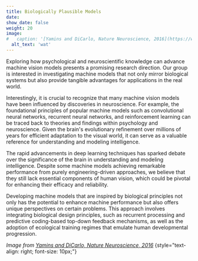 ```yaml
---
title: Biologically Plausible Models
date: 
show_date: false
weight: 20
image:
#   caption: '[Yamins and DiCarlo, Nature Neuroscience, 2016](https://www.nature.com/articles/nn.4244)'
  alt_text: 'wat'
---
```


Exploring how psychological and neuroscientific knowledge can advance machine vision models presents a promising research direction. Our group is interested in investigating machine models that not only mirror biological systems but also provide tangible advantages for applications in the real world.

<!--more-->

Interestingly, it is crucial to recognize that many machine vision models have been influenced by discoveries in neuroscience. For example, the foundational principles of popular machine models such as convolutional neural networks, recurrent neural networks, and reinforcement learning can be traced back to theories and findings within psychology and neuroscience. Given the brain's evolutionary refinement over millions of years for efficient adaptation to the visual world, it can serve as a valuable reference for understanding and modeling intelligence.

The rapid advancements in deep learning techniques has sparked debate over the significance of the brain in understanding and modeling intelligence. Despite some machine models achieving remarkable performance from purely engineering-driven approaches, we believe that they still lack essential components of human vision, which could be pivotal for enhancing their efficacy and reliability.

Developing machine models that are inspired by biological principles not only has the potential to enhance machine performance but also offers unique perspectives on certain problems. This approach involves integrating biological design principles, such as recurrent processing and predictive coding-based top-down feedback mechanisms, as well as the adoption of ecological training regimes that emulate human developmental progression.

_Image from [Yamins and DiCarlo, Nature Neuroscience, 2016](https://www.nature.com/articles/nn.4244)_
{style="text-align: right; font-size: 10px;"}
